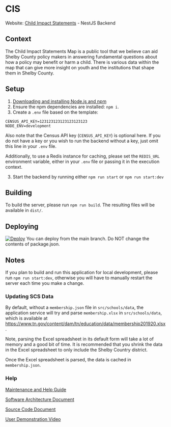 # CIS

Website: [Child Impact Statements](https://comp-4882-cis.github.io/CIS-FRONTEND/) - NestJS Backend

## Context

The Child Impact Statements Map is a public tool that we believe can aid Shelby County policy makers in answering fundamental questions about how a policy may benefit or harm a child. There is various data within the map that can give more insight on youth and the institutions that shape them in Shelby County.

## Setup
1. [Downloading and installing Node.js and npm](https://docs.npmjs.com/downloading-and-installing-node-js-and-npm)
2. Ensure the npm dependencies are installed: `npm i`.
3. Create a `.env` file based on the template:
```text
CENSUS_API_KEY=123123123123123123123
NODE_ENV=development
```

Also note that the Census API key (`CENSUS_API_KEY`) is optional here. 
If you do not have a key or you wish to run the backend without a key,
just omit this line in your `.env` file.

Additionally, to use a Redis instance for caching, please set the `REDIS_URL` environment variable,
either in your `.env` file or passing it in the execution context.

3. Start the backend by running either `npm run start` or `npm run start:dev`

## Building
To build the server, please run `npm run build`. The resulting files will be available in `dist/`.

## Deploying

[![Deploy](https://www.herokucdn.com/deploy/button.svg)](https://heroku.com/deploy?template=https://github.com/COMP-4882-CIS/CIS)
You can deploy from the main branch. 
Do NOT change the contents of package.json.


## Notes
If you plan to build and run this application for local development, please run `npm run start:dev`, 
otherwise you will have to manually restart the server each time you make a change.

### Updating SCS Data
By default, without a `membership.json` file in `src/schools/data`, the application service will try and parse
`membership.xlsx` in `src/schools/data`, which is available at https://www.tn.gov/content/dam/tn/education/data/membership201920.xlsx.

Note, parsing the Excel spreadsheet in its default form will take a lot of memory and a good bit of time. It is recommended that you shrink
the data in the Excel spreadsheet to only include the Shelby Country district.

Once the Excel spreadsheet is parsed, the data is cached in `membership.json`.

### Help

[Maintenance and Help Guide](https://github.com/COMP-4882-CIS/CIS/blob/main/Maintenance-and-Help-Guide.pdf)

[Software Architecture Document](https://github.com/COMP-4882-CIS/CIS/blob/main/CIS-Software-Architecture-Document.pdf)

[Source Code Document](https://github.com/COMP-4882-CIS/CIS/blob/main/CIS-Source-Code-Document.pdf)

[User Demonstration Video](https://www.youtube.com/watch?v=kVGI9bi1oKE)
